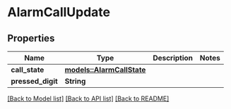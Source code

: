 # AlarmCallUpdate

## Properties

Name | Type | Description | Notes
------------ | ------------- | ------------- | -------------
**call_state** | [**models::AlarmCallState**](AlarmCallState.md) |  | 
**pressed_digit** | **String** |  | 

[[Back to Model list]](../README.md#documentation-for-models) [[Back to API list]](../README.md#documentation-for-api-endpoints) [[Back to README]](../README.md)


